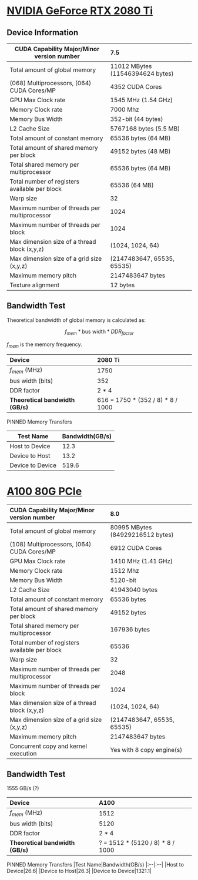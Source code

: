 # [NVIDIA GeForce RTX 2080 Ti](https://www.techpowerup.com/gpu-specs/geforce-rtx-2080-ti.c3305)

## Device Information

|CUDA Capability Major/Minor version number|7.5|
|--|:--|
|Total amount of global memory|11012 MBytes (11546394624 bytes)|
|(068) Multiprocessors, (064) CUDA Cores/MP|4352 CUDA Cores|
|GPU Max Clock rate|1545 MHz (1.54 GHz)|
|Memory Clock rate|7000 Mhz|
|Memory Bus Width|352-bit (44 bytes)|
|L2 Cache Size|5767168 bytes (5.5 MB)|
|Total amount of constant memory|65536 bytes (64 MB)|
|Total amount of shared memory per block|49152 bytes (48 MB)|
|Total shared memory per multiprocessor|65536 bytes (64 MB)|
|Total number of registers available per block|65536 (64 MB)|
|Warp size|32|
|Maximum number of threads per multiprocessor|1024|
|Maximum number of threads per block|1024|
|Max dimension size of a thread block (x,y,z)|(1024, 1024, 64)|
|Max dimension size of a grid size    (x,y,z)|(2147483647, 65535, 65535)|
|Maximum memory pitch|2147483647 bytes|
|Texture alignment|12 bytes|

## Bandwidth Test

Theoretical bandwidth of global memory is calculated as:

$$f_{mem} * \text{bus width} * DDR_{factor}$$

$f_{mem}$ is the memory frequency.

|Device|2080 Ti|
|:--|:--|
|$f_{mem}$ (MHz)|1750|
|bus width (bits)|352|
|DDR factor|2 * 4|
|**Theoretical bandwidth (GB/s)**| 616 = 1750 * (352 / 8) * 8 / 1000 |

PINNED Memory Transfers

|Test Name|Bandwidth(GB/s)
|--|:--|
|Host to Device|12.3|
|Device to Host|13.2|
|Device to Device|519.6|

# [A100 80G PCIe](https://www.techpowerup.com/gpu-specs/a100-pcie-80-gb.c3821)

|CUDA Capability Major/Minor version number|8.0
|:--|:--|
|Total amount of global memory| 80995 MBytes (84929216512 bytes)|
|(108) Multiprocessors, (064) CUDA Cores/MP|6912 CUDA Cores|
|GPU Max Clock rate|1410 MHz (1.41 GHz)|
|Memory Clock rate|1512 Mhz|
|Memory Bus Width|5120-bit|
|L2 Cache Size|41943040 bytes|
|Total amount of constant memory|65536 bytes|
|Total amount of shared memory per block|49152 bytes|
|Total shared memory per multiprocessor|167936 bytes|
|Total number of registers available per block| 65536|
|Warp size|32|
|Maximum number of threads per multiprocessor|2048|
|Maximum number of threads per block|1024|
|Max dimension size of a thread block (x,y,z)|(1024, 1024, 64)|
|Max dimension size of a grid size    (x,y,z)|(2147483647, 65535, 65535)|
|Maximum memory pitch|2147483647 bytes|
|Concurrent copy and kernel execution|Yes with 8 copy engine(s)|

## Bandwidth Test

1555 GB/s (?)

|Device|A100|
|:--|:--|
|$f_{mem}$ (MHz)|1512|
|bus width (bits)|5120|
|DDR factor|2 * 4|
|**Theoretical bandwidth (GB/s)**| ? = 1512 * (5120 / 8) * 8 / 1000 |

PINNED Memory Transfers
|Test Name|Bandwidth(GB/s)
|:--|:--|
|Host to Device|26.6|
|Device to Host|26.3|
|Device to Device|1321.1|
